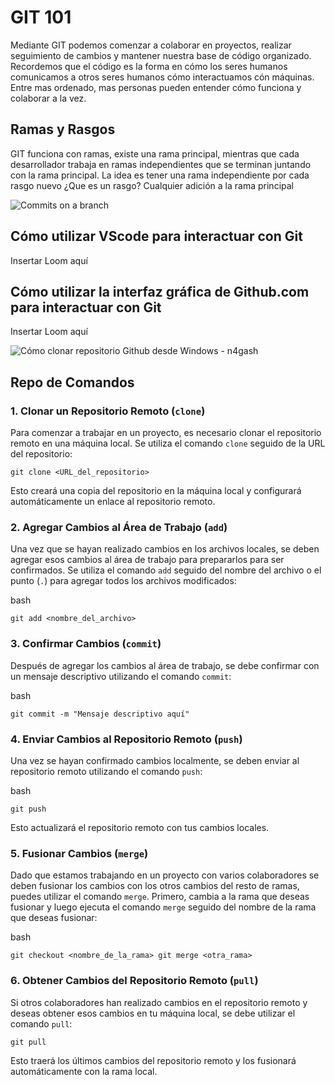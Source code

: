 # GIT 101

Mediante GIT podemos comenzar a colaborar en proyectos, realizar seguimiento de cambios y mantener nuestra base de código organizado. Recordemos que el código es la forma en cómo los seres humanos comunicamos a otros seres humanos cómo interactuamos cón máquinas. Entre mas ordenado, mas personas pueden entender cómo funciona y colaborar a la vez.

## Ramas y Rasgos 

GIT funciona con ramas, existe una rama principal, mientras que cada desarrollador trabaja en ramas independientes que se terminan juntando con la rama principal. La idea es tener una rama independiente por cada rasgo nuevo ¿Que es un rasgo? Cualquier adición a la rama principal

![Commits on a branch](https://learn.microsoft.com/es-es/devops/_img/branching_line.png)
## Cómo utilizar VScode para interactuar con Git

Insertar Loom aquí

## Cómo utilizar la interfaz gráfica de Github.com para interactuar con Git

Insertar Loom aquí

![Cómo clonar repositorio Github desde Windows - n4gash](https://i0.wp.com/www.n4gash.com/wp-content/2023/01/Git-with-GitHub-Workflows.png?resize=1203%2C638&ssl=1)

## Repo de Comandos

### 1. Clonar un Repositorio Remoto (`clone`)

Para comenzar a trabajar en un proyecto, es necesario clonar el repositorio remoto en una máquina local. Se utiliza el comando `clone` seguido de la URL del repositorio:

`git clone <URL_del_repositorio>` 

Esto creará una copia del repositorio en la máquina local y configurará automáticamente un enlace al repositorio remoto.

### 2. Agregar Cambios al Área de Trabajo (`add`)

Una vez que se hayan realizado cambios en los archivos locales, se deben agregar esos cambios al área de trabajo para prepararlos para ser confirmados. Se utiliza el comando `add` seguido del nombre del archivo o el punto (`.`) para agregar todos los archivos modificados:

bash

`git add <nombre_del_archivo>` 

### 3. Confirmar Cambios (`commit`)

Después de agregar los cambios al área de trabajo, se debe confirmar con un mensaje descriptivo utilizando el comando `commit`:

bash

`git commit -m "Mensaje descriptivo aquí"` 

### 4. Enviar Cambios al Repositorio Remoto (`push`)

Una vez se hayan confirmado cambios localmente, se deben enviar al repositorio remoto utilizando el comando `push`:

bash

`git push` 

Esto actualizará el repositorio remoto con tus cambios locales.

### 5. Fusionar Cambios (`merge`)

Dado que estamos trabajando en un proyecto con varios colaboradores se deben fusionar los cambios con los otros cambios del resto de ramas, puedes utilizar el comando `merge`. Primero, cambia a la rama que deseas fusionar y luego ejecuta el comando `merge` seguido del nombre de la rama que deseas fusionar:

bash

`git checkout <nombre_de_la_rama>
git merge <otra_rama>` 

### 6. Obtener Cambios del Repositorio Remoto (`pull`)

Si otros colaboradores han realizado cambios en el repositorio remoto y deseas obtener esos cambios en tu máquina local, se debe utilizar el comando `pull`:


`git pull` 

Esto traerá los últimos cambios del repositorio remoto y los fusionará automáticamente con la rama local.